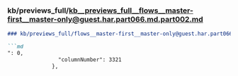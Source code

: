 ### kb/previews_full/kb__previews_full__flows__master-first__master-only@guest.har.part066.md.part002.md

```md
### kb/previews_full/flows__master-first__master-only@guest.har.part066.md (part 002)

```md
": 0,
                "columnNumber": 3321
              },
     
```

```

```
